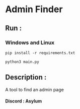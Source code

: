 # Admin Finder
## Run : 
### Windows and Linux
```
pip install -r requirements.txt
```
```
python3 main.py
```
## Description :
A tool to find an admin page 

#### Discord : Asylum
